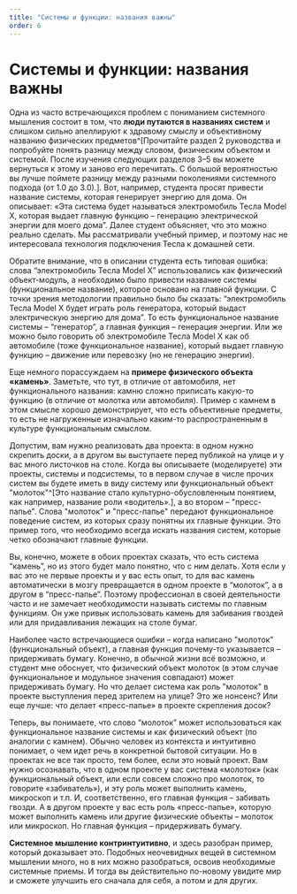 ```yaml
---
title: "Системы и функции: названия важны"
order: 6
---
```


# Системы и функции: названия важны

Одна из часто встречающихся проблем с пониманием системного мышления состоит в том, что **люди путаются в названиях систем** и слишком сильно апеллируют к здравому смыслу и объективному названию физических предметов^[Прочитайте раздел 2 руководства и попробуйте понять разницу между словом, физическим объектом и системой. После изучения следующих разделов 3–5 вы можете вернуться к этому и заново его перечитать. С большой вероятностью вы лучше поймете разницу между разными поколениями системного подхода (от 1.0 до 3.0).]. Вот, например, студента просят привести название системы, которая генерирует энергию для дома. Он описывает: «Эта система будет называться электромобиль Тесла Model X, которая выдает главную функцию – генерацию электрической энергии для моего дома”. Далее студент объясняет, что это можно реально сделать. Мы рассматривали учебный пример, и поэтому нас не интересовала технология подключения Тесла к домашней сети.

Обратите внимание, что в описании студента есть типовая ошибка: слова “электромобиль Тесла Model X” использовались как физический объект-модуль, а необходимо было привести название системы (функциональное название), которое основано на главной функции. С точки зрения методологии правильно было бы сказать: “электромобиль Тесла Model X будет играть роль генератора, который выдаст электрическую энергию для дома”. То есть функциональное название системы – “генератор”, а главная функция – генерация энергии. Или же можно было говорить об электромобиле Тесла Model X как об автомобиле (тоже функциональное название), который выдает главную функцию – движение или перевозку (но не генерацию энергии).

Еще немного порассуждаем на **примере физического объекта** **«****камень****»**. Заметьте, что тут, в отличие от автомобиля, нет функционального названия: камню сложно приписать какую-то функцию (в отличие от молотка или автомобиля). Пример с камнем в этом смысле хорошо демонстрирует, что есть объективные предметы, то есть не нагруженные изначально каким-то распространенным в культуре функциональным смыслом.

Допустим, вам нужно реализовать два проекта: в одном нужно скрепить доски, а в другом вы выступаете перед публикой на улице и у вас много листочков на столе. Когда вы описываете (моделируете) эти проекты, системы и подсистемы, то в первом случае в числе прочих систем вы будете иметь в виду систему или функциональный объект "молоток"^[Это название стало культурно-обусловленным понятием, как например, название роли «водитель».], а во втором – "пресс-папье". Слова "молоток" и "пресс-папье" передают функциональное поведение систем, из которых сразу понятны их главные функции. Это пример того, что необходимо всегда искать названия систем, которые четко обозначают главные функции.

Вы, конечно, можете в обоих проектах сказать, что есть система “камень”, но из этого будет мало понятно, что с ним делать. Хотя если у вас это не первые проекты и у вас есть опыт, то для вас камень автоматически в мозгу превращается в одном проекте в “молоток”, а в другом в “пресс-папье”. Поэтому профессионал в своей деятельности часто и не замечает необходимости называть системы по главным функциям. Он уже привык использовать камень для забивания гвоздей или для придавливания лежащих на столе бумаг.

Наиболее часто встречающиеся ошибки – когда написано "молоток" (функциональный объект), а главная функция почему-то указывается – придерживать бумагу. Конечно, в обычной жизни всё возможно, и студент мне обоснует, что физический объект молоток (в этом случае функциональное и модульное значения совпадают) может придерживать бумагу. Но что делает система как роль "молоток" в проекте выступления перед зрителем на улице? Это же нонсенс? Или еще лучше: что делает «пресс-папье» в проекте скрепления досок?

Теперь, вы понимаете, что слово “молоток” может использоваться как функциональное название системы и как физический объект (по аналогии с камнем). Обычно человек из контекста и интуитивно понимает, о чем идет речь в конкретной бытовой ситуации. Но в проектах не все так просто, тем более, если это новый проект. Вам нужно осознавать, что в одном проекте у вас система «молоток» (как функциональный объект, или если совсем сложно про молоток, то говорите «забиватель»), и эту роль может выполнить камень, микроскоп и т.п. И, соответственно, его главная функция – забивать гвозди. А в другом проекте у вас есть роль «пресс-папье», которую может выполнить камень или другие физические объекты – молоток или микроскоп. Но главная функция – придерживать бумагу.

**Системное мышление контринтуитивно**, и здесь разобран пример, который доказывает это. Подобных неочевидных вещей в системном мышлении много, но в них можно разобраться, освоив необходимые системные приемы. И тогда вы действительно по-новому увидите мир и сможете улучшить его сначала для себя, а потом и для других.